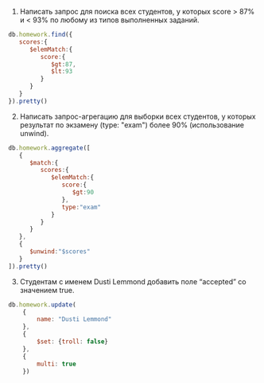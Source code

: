 1. Написать запрос для поиска всех студентов, у которых score > 87% и < 93% по любому из типов выполненных заданий.
```javascript
db.homework.find({  
   scores:{  
      $elemMatch:{  
         score:{  
            $gt:87,
            $lt:93
         }
      }
   }
}).pretty()
```


2. Написать запрос-агрегацию для выборки всех студентов, у которых результат по экзамену (type: "exam") более 90% (использование unwind).
```javascript
db.homework.aggregate([  
   {  
      $match:{  
         scores:{  
            $elemMatch:{  
               score:{  
                  $gt:90
               },
               type:"exam"
            }
         }
      }
   },
   {  
      $unwind:"$scores"
   }
]).pretty()
```


3. Студентам с именем Dusti Lemmond добавить поле “accepted” со значением true.
```javascript
db.homework.update(
    {
        name: "Dusti Lemmond"
    },
    {
        $set: {troll: false}
    },
    {
        multi: true
    })
```